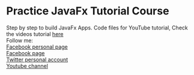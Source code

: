 # Practice JavaFx Tutorial Course
Step by step to build JavaFx Apps. Code files for YouTube tutorial, Check the videos tutorial <a href="https://www.youtube.com/watch?v=FEN0xA_fuqs&list=PLd5-bvEurdb_Tg4t-G5SM5wlmEHjUpH8G">here</a>
<br />
Follow me:<br />
	<a href="https://www.facebook.com/GeekHouari" target="_blank">Facebook personal page</a><br />
	<a href="https://www.facebook.com/1Coding" target="_blank">Facebook page</a><br />
	<a href="https://www.twitter.com/HouariZegai" target="_blank">Twitter personal account</a><br />
	<a href="https://www.youtube.com/HouariZegai">Youtube channel</a>
